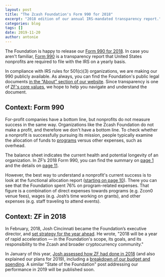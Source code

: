 ```yaml
---
layout: post
title: "The Zcash Foundation's Form 990 for 2018"
excerpt: "2018 edition of our annual IRS-mandated transparency report."
categories: blog
tags: []
date: 2019-11-20
author: antonie
---
```


The Foundation is happy to release our [Form 990 for 2018](https://www.zfnd.org/about/irs-docs/Zcash%20Foundation%202018%20Form%20990.pdf). In case you aren't familiar, [Form 990](https://www.irs.gov/forms-pubs/about-form-990) is a transparency report that United States nonprofits are required to file with the IRS on a yearly basis.

In compliance with IRS rules for 501(c)(3) organizations, we are making our 990 publicly available. As always, you can find the Foundation's public legal documents [in the “About” section of our website](https://www.zfnd.org/about/#legal). Since transparency is one of [ZF's core values](https://www.zfnd.org/about/#values), we hope to help you navigate and understand the document.

## Context: Form 990

For-profit companies have a bottom line, but nonprofits do not measure success in the same way. Organizations like the Zcash Foundation do not make a profit, and therefore we don't have a bottom line. To check whether a nonprofit is successfully pursuing its mission, people typically examine the allocation of funds to [programs](http://literacy.kent.edu/Oasis/grants/overviewprogplan.html#what) versus other expenses, such as overhead.

The balance sheet indicates the current health and potential longevity of an organization. In ZF’s 2018 Form 990, you can find the summary on [page 1](https://www.zfnd.org/about/irs-docs/Zcash%20Foundation%202018%20Form%20990.pdf#page=1) and the details on [page 11](https://www.zfnd.org/about/irs-docs/Zcash%20Foundation%202018%20Form%20990.pdf#page=11).

However, the best way to understand a nonprofit's current success is to look at the functional allocation report ([starting on page 10](https://www.zfnd.org/about/irs-docs/Zcash%20Foundation%202018%20Form%20990.pdf#page=10)). There you can see that the Foundation spent 76% on program-related expenses. That figure is a combination of direct expenses towards programs (e.g. Zcon0 venue fees), wages (e.g. Josh’s time working on grants), and other expenses (e.g. staff traveling to attend events).

## Context: ZF in 2018

In February, 2018, Josh Cincinnati became the Foundation’s executive director, and [set strategy for the year ahead](https://www.zfnd.org/blog/exec-director-and-roadmap/). He wrote, "2018 will be a year of rapid acceleration — in the Foundation's scope, its goals, and its responsibility to the Zcash and broader cryptocurrency community."

In January of this year, [Josh assessed how ZF had done in 2018](https://www.zfnd.org/blog/foundation-in-2019/) (and also explained our plans for 2019), including a [breakdown of our budget and spending](https://www.zfnd.org/blog/foundation-in-2019/#finances). A similar "State of the Foundation" post addressing our performance in 2019 will be published soon.

